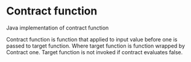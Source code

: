 # Contract function
Java implementation of contract function

Contract function is function that applied to input value before one is passed to target function. 
Where target function is function wrapped by Contract one. Target function is not invoked if contract evaluates false. 
